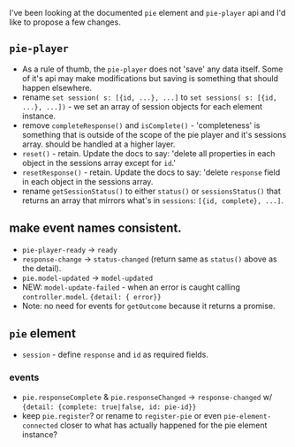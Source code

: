 I've been looking at the documented `pie` element and `pie-player` api and I'd like to propose a few changes. 

## `pie-player`

* As a rule of thumb, the `pie-player` does not 'save' any data itself. Some of it's api may make modifications but saving is something that should happen elsewhere. 
* rename `set session( s: [{id, ...}, ...]` to `set sessions( s: [{id, ...}, ...])` - we set an array of session objects for each element instance.
* remove `completeResponse()` and `isComplete()` - 'completeness' is something that is outside of the scope of the pie player and it's sessions array. should be handled at a higher layer.
* `reset()` - retain. Update the docs to say: 'delete all properties in each object in the sessions array except for `id`.' 
* `resetResponse()` - retain. Update the docs to say: 'delete `response` field in each object in the sessions array.
* rename `getSessionStatus()` to either `status()` or `sessionsStatus()` that returns an array that mirrors what's in `sessions`: `[{id, complete}, ...]`.
 
## make event names consistent. 
* `pie-player-ready` -> `ready`
* `response-change` -> `status-changed` (return same as `status()` above as the detail).
* `pie.model-updated` -> `model-updated`
* NEW: `model-update-failed` - when an error is caught calling `controller.model`. `{detail: { error}}`
* Note: no need for events for `getOutcome` because it returns a promise.

## `pie` element
* `session` - define `response` and `id`  as required fields.

### events

* `pie.responseComplete` & `pie.responseChanged` -> `response-changed` w/ `{detail: {complete: true|false, id: pie-id}}`
* keep `pie.register`? or rename to `register-pie` or even `pie-element-connected` closer to what has actually happened for the pie element instance?
